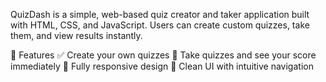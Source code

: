 QuizDash is a simple, web-based quiz creator and taker application built with HTML, CSS, and JavaScript. Users can create custom quizzes, take them, and view results instantly.

🚀 Features
✅ Create your own quizzes
🧠 Take quizzes and see your score immediately
📱 Fully responsive design
🎨 Clean UI with intuitive navigation
